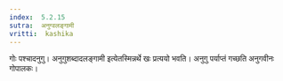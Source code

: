 ```yaml
---
index:  5.2.15
sutra:  अनुग्वलङ्गामी
vritti:  kashika 
---
```


गोः पश्चादनुगु। अनुगुशब्दादलङ्गामी इत्येतस्मिन्नर्थे खः प्रत्ययो भवति। अनुगु पर्याप्तं गच्छति अनुगवीनः गोपालकः।

